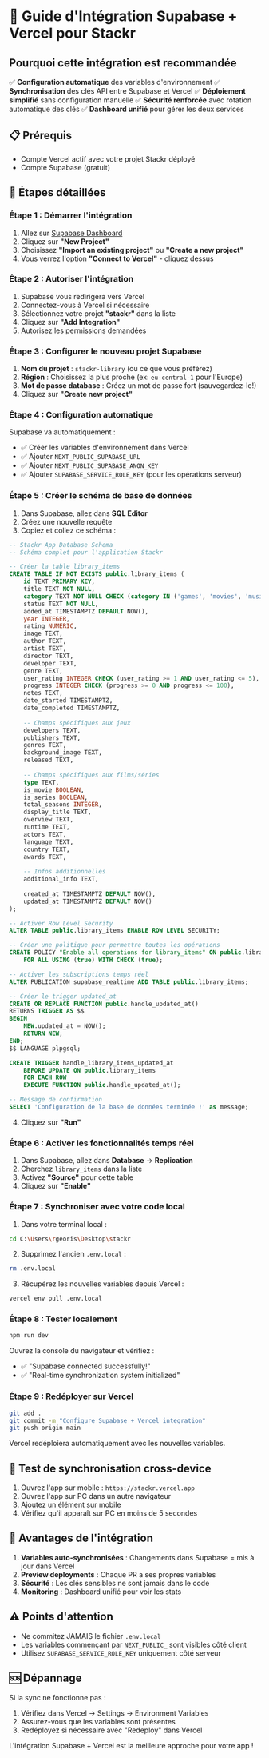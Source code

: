 # 🔗 Guide d'Intégration Supabase + Vercel pour Stackr

## Pourquoi cette intégration est recommandée

✅ **Configuration automatique** des variables d'environnement
✅ **Synchronisation** des clés API entre Supabase et Vercel
✅ **Déploiement simplifié** sans configuration manuelle
✅ **Sécurité renforcée** avec rotation automatique des clés
✅ **Dashboard unifié** pour gérer les deux services

## 📋 Prérequis

- Compte Vercel actif avec votre projet Stackr déployé
- Compte Supabase (gratuit)

## 🚀 Étapes détaillées

### Étape 1 : Démarrer l'intégration

1. Allez sur [Supabase Dashboard](https://supabase.com/dashboard)
2. Cliquez sur **"New Project"**
3. Choisissez **"Import an existing project"** ou **"Create a new project"**
4. Vous verrez l'option **"Connect to Vercel"** - cliquez dessus

### Étape 2 : Autoriser l'intégration

1. Supabase vous redirigera vers Vercel
2. Connectez-vous à Vercel si nécessaire
3. Sélectionnez votre projet **"stackr"** dans la liste
4. Cliquez sur **"Add Integration"**
5. Autorisez les permissions demandées

### Étape 3 : Configurer le nouveau projet Supabase

1. **Nom du projet** : `stackr-library` (ou ce que vous préférez)
2. **Région** : Choisissez la plus proche (ex: `eu-central-1` pour l'Europe)
3. **Mot de passe database** : Créez un mot de passe fort (sauvegardez-le!)
4. Cliquez sur **"Create new project"**

### Étape 4 : Configuration automatique

Supabase va automatiquement :
- ✅ Créer les variables d'environnement dans Vercel
- ✅ Ajouter `NEXT_PUBLIC_SUPABASE_URL`
- ✅ Ajouter `NEXT_PUBLIC_SUPABASE_ANON_KEY`
- ✅ Ajouter `SUPABASE_SERVICE_ROLE_KEY` (pour les opérations serveur)

### Étape 5 : Créer le schéma de base de données

1. Dans Supabase, allez dans **SQL Editor**
2. Créez une nouvelle requête
3. Copiez et collez ce schéma :

```sql
-- Stackr App Database Schema
-- Schéma complet pour l'application Stackr

-- Créer la table library_items
CREATE TABLE IF NOT EXISTS public.library_items (
    id TEXT PRIMARY KEY,
    title TEXT NOT NULL,
    category TEXT NOT NULL CHECK (category IN ('games', 'movies', 'music', 'books')),
    status TEXT NOT NULL,
    added_at TIMESTAMPTZ DEFAULT NOW(),
    year INTEGER,
    rating NUMERIC,
    image TEXT,
    author TEXT,
    artist TEXT,
    director TEXT,
    developer TEXT,
    genre TEXT,
    user_rating INTEGER CHECK (user_rating >= 1 AND user_rating <= 5),
    progress INTEGER CHECK (progress >= 0 AND progress <= 100),
    notes TEXT,
    date_started TIMESTAMPTZ,
    date_completed TIMESTAMPTZ,
    
    -- Champs spécifiques aux jeux
    developers TEXT,
    publishers TEXT,
    genres TEXT,
    background_image TEXT,
    released TEXT,
    
    -- Champs spécifiques aux films/séries
    type TEXT,
    is_movie BOOLEAN,
    is_series BOOLEAN,
    total_seasons INTEGER,
    display_title TEXT,
    overview TEXT,
    runtime TEXT,
    actors TEXT,
    language TEXT,
    country TEXT,
    awards TEXT,
    
    -- Infos additionnelles
    additional_info TEXT,
    
    created_at TIMESTAMPTZ DEFAULT NOW(),
    updated_at TIMESTAMPTZ DEFAULT NOW()
);

-- Activer Row Level Security
ALTER TABLE public.library_items ENABLE ROW LEVEL SECURITY;

-- Créer une politique pour permettre toutes les opérations
CREATE POLICY "Enable all operations for library_items" ON public.library_items
    FOR ALL USING (true) WITH CHECK (true);

-- Activer les subscriptions temps réel
ALTER PUBLICATION supabase_realtime ADD TABLE public.library_items;

-- Créer le trigger updated_at
CREATE OR REPLACE FUNCTION public.handle_updated_at()
RETURNS TRIGGER AS $$
BEGIN
    NEW.updated_at = NOW();
    RETURN NEW;
END;
$$ LANGUAGE plpgsql;

CREATE TRIGGER handle_library_items_updated_at
    BEFORE UPDATE ON public.library_items
    FOR EACH ROW
    EXECUTE FUNCTION public.handle_updated_at();

-- Message de confirmation
SELECT 'Configuration de la base de données terminée !' as message;
```

4. Cliquez sur **"Run"**

### Étape 6 : Activer les fonctionnalités temps réel

1. Dans Supabase, allez dans **Database** → **Replication**
2. Cherchez `library_items` dans la liste
3. Activez **"Source"** pour cette table
4. Cliquez sur **"Enable"**

### Étape 7 : Synchroniser avec votre code local

1. Dans votre terminal local :
```bash
cd C:\Users\rgeoris\Desktop\stackr
```

2. Supprimez l'ancien `.env.local` :
```bash
rm .env.local
```

3. Récupérez les nouvelles variables depuis Vercel :
```bash
vercel env pull .env.local
```

### Étape 8 : Tester localement

```bash
npm run dev
```

Ouvrez la console du navigateur et vérifiez :
- ✅ "Supabase connected successfully!"
- ✅ "Real-time synchronization system initialized"

### Étape 9 : Redéployer sur Vercel

```bash
git add .
git commit -m "Configure Supabase + Vercel integration"
git push origin main
```

Vercel redéploiera automatiquement avec les nouvelles variables.

## 🧪 Test de synchronisation cross-device

1. Ouvrez l'app sur mobile : `https://stackr.vercel.app`
2. Ouvrez l'app sur PC dans un autre navigateur
3. Ajoutez un élément sur mobile
4. Vérifiez qu'il apparaît sur PC en moins de 5 secondes

## 🎯 Avantages de l'intégration

1. **Variables auto-synchronisées** : Changements dans Supabase = mis à jour dans Vercel
2. **Preview deployments** : Chaque PR a ses propres variables
3. **Sécurité** : Les clés sensibles ne sont jamais dans le code
4. **Monitoring** : Dashboard unifié pour voir les stats

## ⚠️ Points d'attention

- Ne commitez JAMAIS le fichier `.env.local`
- Les variables commençant par `NEXT_PUBLIC_` sont visibles côté client
- Utilisez `SUPABASE_SERVICE_ROLE_KEY` uniquement côté serveur

## 🆘 Dépannage

Si la sync ne fonctionne pas :
1. Vérifiez dans Vercel → Settings → Environment Variables
2. Assurez-vous que les variables sont présentes
3. Redéployez si nécessaire avec "Redeploy" dans Vercel

L'intégration Supabase + Vercel est la meilleure approche pour votre app !